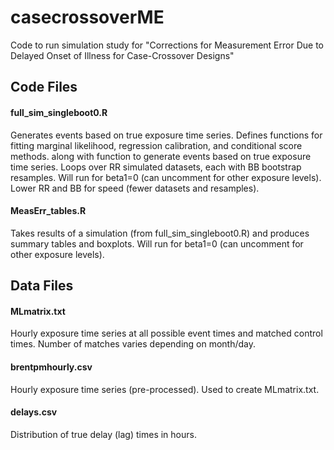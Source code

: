 # casecrossoverME
Code to run simulation study for "Corrections for Measurement Error Due to Delayed Onset of Illness for Case-Crossover Designs"

## Code Files
#### full_sim_singleboot0.R
Generates events based on true exposure time series. Defines functions for fitting marginal likelihood, regression calibration, and conditional score methods. along with function to generate events based on true exposure time series. Loops over RR simulated datasets, each with BB bootstrap resamples. Will run for beta1=0 (can uncomment for other exposure levels). Lower RR and BB for speed (fewer datasets and resamples).

#### MeasErr_tables.R
Takes results of a simulation (from full_sim_singleboot0.R) and produces summary tables and boxplots. Will run for beta1=0 (can uncomment for other exposure levels).

## Data Files
#### MLmatrix.txt
Hourly exposure time series at all possible event times and matched control times. Number of matches varies depending on month/day.

#### brentpmhourly.csv
Hourly exposure time series (pre-processed). Used to create MLmatrix.txt.

#### delays.csv
Distribution of true delay (lag) times in hours.
